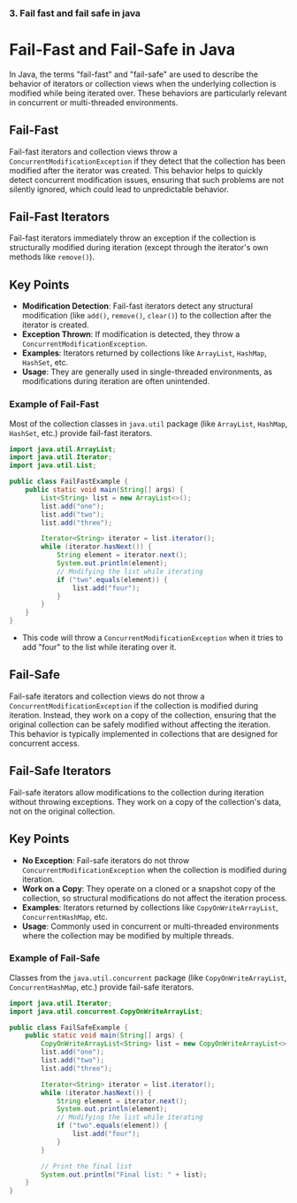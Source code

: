 ### 3. Fail fast and fail safe in java

# Fail-Fast and Fail-Safe in Java

In Java, the terms "fail-fast" and "fail-safe" are used to describe the behavior of iterators or collection views when the underlying collection is modified while being iterated over. These behaviors are particularly relevant in concurrent or multi-threaded environments.

## Fail-Fast
Fail-fast iterators and collection views throw a `ConcurrentModificationException` if they detect that the collection has been modified after the iterator was created. This behavior helps to quickly detect concurrent modification issues, ensuring that such problems are not silently ignored, which could lead to unpredictable behavior.

## Fail-Fast Iterators

Fail-fast iterators immediately throw an exception if the collection is structurally modified during iteration (except through the iterator's own methods like `remove()`).

## Key Points
- **Modification Detection**: Fail-fast iterators detect any structural modification (like `add()`, `remove()`, `clear()`) to the collection after the iterator is created.
- **Exception Thrown**: If modification is detected, they throw a `ConcurrentModificationException`.
- **Examples**: Iterators returned by collections like `ArrayList`, `HashMap`, `HashSet`, etc.
- **Usage**: They are generally used in single-threaded environments, as modifications during iteration are often unintended.



### Example of Fail-Fast
Most of the collection classes in `java.util` package (like `ArrayList`, `HashMap`, `HashSet`, etc.) provide fail-fast iterators.

```java
import java.util.ArrayList;
import java.util.Iterator;
import java.util.List;

public class FailFastExample {
    public static void main(String[] args) {
        List<String> list = new ArrayList<>();
        list.add("one");
        list.add("two");
        list.add("three");

        Iterator<String> iterator = list.iterator();
        while (iterator.hasNext()) {
            String element = iterator.next();
            System.out.println(element);
            // Modifying the list while iterating
            if ("two".equals(element)) {
                list.add("four");
            }
        }
    }
}
```
* This code will throw a `ConcurrentModificationException` when it tries to add "four" to the list while iterating over it.

## Fail-Safe
Fail-safe iterators and collection views do not throw a `ConcurrentModificationException` if the collection is modified during iteration. Instead, they work on a copy of the collection, ensuring that the original collection can be safely modified without affecting the iteration. This behavior is typically implemented in collections that are designed for concurrent access.

## Fail-Safe Iterators

Fail-safe iterators allow modifications to the collection during iteration without throwing exceptions. They work on a copy of the collection's data, not on the original collection.

## Key Points
- **No Exception**: Fail-safe iterators do not throw `ConcurrentModificationException` when the collection is modified during iteration.
- **Work on a Copy**: They operate on a cloned or a snapshot copy of the collection, so structural modifications do not affect the iteration process.
- **Examples**: Iterators returned by collections like `CopyOnWriteArrayList`, `ConcurrentHashMap`, etc.
- **Usage**: Commonly used in concurrent or multi-threaded environments where the collection may be modified by multiple threads.


### Example of Fail-Safe
Classes from the `java.util.concurrent` package (like `CopyOnWriteArrayList`, `ConcurrentHashMap`, etc.) provide fail-safe iterators.

```java
import java.util.Iterator;
import java.util.concurrent.CopyOnWriteArrayList;

public class FailSafeExample {
    public static void main(String[] args) {
        CopyOnWriteArrayList<String> list = new CopyOnWriteArrayList<>();
        list.add("one");
        list.add("two");
        list.add("three");

        Iterator<String> iterator = list.iterator();
        while (iterator.hasNext()) {
            String element = iterator.next();
            System.out.println(element);
            // Modifying the list while iterating
            if ("two".equals(element)) {
                list.add("four");
            }
        }

        // Print the final list
        System.out.println("Final list: " + list);
    }
}
```
